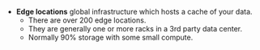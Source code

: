 -   **Edge locations** global infrastructure which hosts a cache of your data.
    -   There are over 200 edge locations.
    -   They are generally one or more racks in a 3rd party data center.
    -   Normally 90% storage with some small compute.